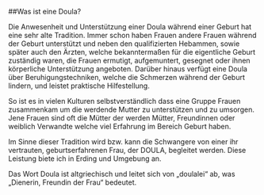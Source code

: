 ##Was ist eine Doula?

Die Anwesenheit und Unterstützung einer Doula während einer Geburt hat eine sehr alte Tradition. Immer schon haben Frauen andere Frauen während der Geburt unterstützt und neben den qualifizierten Hebammen, sowie später auch den Ärzten, welche bekanntermaßen für die eigentliche Geburt zuständig waren, die Frauen ermutigt, aufgemuntert, gesegnet oder ihnen körperliche Unterstützung angeboten. Darüber hinaus verfügt eine Doula über Beruhigungstechniken, welche die Schmerzen während der Geburt lindern, und leistet praktische Hilfestellung.

So ist es in vielen Kulturen selbstverständlich dass eine Gruppe Frauen zusammenkam um die werdende Mutter zu unterstützen und zu umsorgen. Jene Frauen sind oft die Mütter der werden Mütter, Freundinnen oder weiblich Verwandte welche viel Erfahrung im Bereich Geburt haben.

Im Sinne dieser Tradition wird bzw. kann die Schwangere von einer ihr vertrauten, geburtserfahrenen Frau, der DOULA, begleitet werden. Diese Leistung biete ich in Erding und Umgebung an.

Das Wort Doula ist altgriechisch und leitet sich von „doulalei“ ab, was „Dienerin, Freundin der Frau“ bedeutet.
